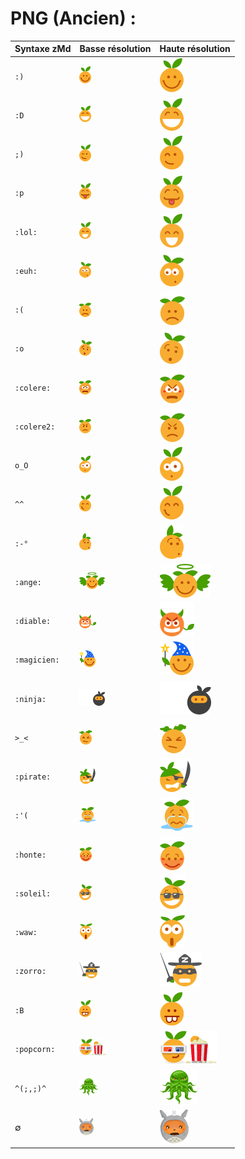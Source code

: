# PNG (Ancien) :

Syntaxe zMd  | Basse résolution                             | Haute résolution
-------------|----------------------------------------------|-----------------
`:)`         | ![smile low res](png/low_res/smile_LD.png)       | ![high res smile](png/high_res/smile_HD.png)
`:D`         | ![grin low res](png/low_res/grin_LD.png)         | ![high res grin](png/high_res/grin_HD.png)
`;)`         | ![wink low res](png/low_res/wink_LD.png)         | ![high res wink](png/high_res/wink_HD.png)
`:p`         | ![razz low res](png/low_res/razz_LD.png)         | ![high res razz](png/high_res/razz_HD.png)
`:lol:`      | ![lol low res](png/low_res/lol_LD.gif)           | ![high res lol](png/high_res/lol_HD.gif)
`:euh:`      | ![euh low res](png/low_res/euh_LD.gif)           | ![high res euh](png/high_res/euh_HD.gif)
`:(`         | ![sad low res](png/low_res/sad_LD.png)           | ![high res sad](png/high_res/sad_HD.png)
`:o`         | ![eek low res](png/low_res/eek_LD.png)           | ![high res eek](png/high_res/eek_HD.png)
`:colere:`   | ![angry low res](png/low_res/angry_LD.gif)       | ![high res angry](png/high_res/angry_HD.gif)
`:colere2:`  | ![angry2 low res](png/low_res/angry2_LD.png)     | ![high res angry2](png/high_res/angry2_HD.png)
`o_O`        | ![shock low res](png/low_res/shock_LD.gif)       | ![high res shock](png/high_res/shock_HD.gif)
`^^`         | ![hehe low res](png/low_res/hehe_LD.png)         | ![high res hehe](png/high_res/hehe_HD.png)
`:-°`        | ![phew low res](png/low_res/phew_LD.png)         | ![high res phew](png/high_res/phew_HD.png)
`:ange:`     | ![angel low res](png/low_res/angel_LD.png)       | ![high res angel](png/high_res/angel_HD.png)
`:diable:`   | ![evil low res](png/low_res/evil_LD.png)         | ![high res evil](png/high_res/evil_HD.png)
`:magicien:` | ![wizard low res](png/low_res/wizard_LD.png)     | ![high res wizard](png/high_res/wizard_HD.png)
`:ninja:`    | ![ninja low res](png/low_res/ninja_LD.gif)       | ![high res ninja](png/high_res/ninja_HD.gif)
`>_<`        | ![mad low res](png/low_res/mad_LD.png)           | ![high res mad](png/high_res/mad_HD.png)
`:pirate:`   | ![pirate low res](png/low_res/pirate_LD.png)     | ![high res pirate](png/high_res/pirate_HD.png)
`:'(`        | ![cry low res](png/low_res/cry_LD.png)           | ![high res cry](png/high_res/cry_HD.png)
`:honte:`    | ![oops low res](png/low_res/oops_LD.png)         | ![high res oops](png/high_res/oops_HD.png)
`:soleil:`   | ![cool low res](png/low_res/cool_LD.png)         | ![high res cool](png/high_res/cool_HD.png)
`:waw:`      | ![waw low res](png/low_res/waw_LD.png)           | ![high res waw](png/high_res/waw_HD.png)
`:zorro:`    | ![zorro low res](png/low_res/zorro_LD.png)       | ![high res zorro](png/high_res/zorro_HD.png)
`:B`         | ![b low res](png/low_res/b_LD.png)               | ![high res b](png/high_res/b_HD.png)
`:popcorn:`  | ![popcorn low res](png/low_res/popcorn_LD.png)   | ![high res popcorn](png/high_res/popcorn_HD.png)
`^(;,;)^`    | ![cthulhu low res](png/low_res/cthulhu_LD.png)   | ![high res cthulhu](png/high_res/cthulhu_HD.png)
∅            | ![totoclem low res](png/low_res/totoclem_LD.png) | ![high res totoclem](png/high_res/totoclem_HD.png)
